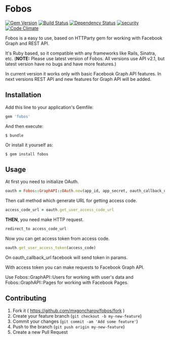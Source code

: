 # Fobos

[![Gem Version](https://badge.fury.io/rb/fobos.svg)](http://badge.fury.io/rb/fobos)
[![Build Status](https://travis-ci.org/mxgoncharov/fobos.svg?branch=master)](https://travis-ci.org/mxgoncharov/fobos)
[![Dependency Status](https://gemnasium.com/mxgoncharov/fobos.svg)](https://gemnasium.com/mxgoncharov/fobos)
[![security](https://hakiri.io/github/mxgoncharov/fobos/master.svg)](https://hakiri.io/github/mxgoncharov/fobos/master)
[![Code Climate](https://codeclimate.com/github/mxgoncharov/fobos/badges/gpa.svg)](https://codeclimate.com/github/mxgoncharov/fobos)

Fobos is a easy to use, based on HTTParty gem for working with Facebook Graph and REST API.


It's Ruby based, so it compatible with any frameworks like Rails, Sinatra, etc. (<b>NOTE:</b> Please use latest version of Fobos. All versions use API v2.1, but latest version have no bugs and have more features.)

In current version it works only with basic Facebook Graph API features. In next versions REST API and new features for Graph API will be added.

## Installation

Add this line to your application's Gemfile:

```ruby
gem 'fobos'
```

And then execute:

    $ bundle

Or install it yourself as:

    $ gem install fobos

## Usage
At first you need to initialize OAuth.

```ruby
oauth = Fobos::GraphAPI::OAuth.new(app_id, app_secret, oauth_callback_url)
```

Then call method which generate URL for getting access code.

```ruby
access_code_url = oauth.get_user_access_code_url
```

**THEN**, you need make HTTP request.

```ruby
redirect_to access_code_url
```

Now you can get access token from access code.

```ruby
oauth.get_user_access_token(access_code)
```

On oauth_callback_url facebook will send token in params.


With access token you can make requests to Facebook Graph API.

Use Fobos::GraphAPI::Users for working with user's data and Fobos::GraphAPI::Pages for working with Facebook Pages.

## Contributing

1. Fork it ( https://github.com/mxgoncharov/fobos/fork )
2. Create your feature branch (`git checkout -b my-new-feature`)
3. Commit your changes (`git commit -am 'Add some feature'`)
4. Push to the branch (`git push origin my-new-feature`)
5. Create a new Pull Request
